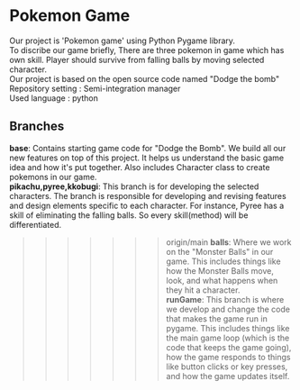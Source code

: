 # Pokemon Game
Our project is 'Pokemon game' using Python Pygame library.<br> 
To discribe our game briefly, There are three pokemon in game which has own skill. Player should survive from falling balls by moving selected character.<br>
Our project is based on the open source code named "Dodge the bomb"<br>
Repository setting : Semi-integration manager<br>
Used language : python<br>
## Branches <br>
**base**: Contains starting game code for "Dodge the Bomb". We build all our new features on top of this project. It helps us understand the basic game idea and how it's put together. Also includes Character class to create pokemons in our game.<br>
**pikachu,pyree,kkobugi**: This branch is for developing the selected characters. The branch is responsible for developing and revising features and design elements specific to each character. For instance, Pyree has a skill of eliminating the falling balls. So every skill(method) will be differentiated.<br>
>>>>>>> origin/main
**balls**: Where we work on the "Monster Balls" in our game. This includes things like how the Monster Balls move, look, and what happens when they hit a character.<br>
**runGame**: This branch is where we develop and change the code that makes the game run in pygame. This includes things like the main game loop (which is the code that keeps the game going), how the game responds to things like button clicks or key presses, and how the game updates itself.<br>
